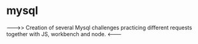 # mysql

--->>
Creation of several Mysql challenges practicing different requests together with JS, workbench and node.
<---



